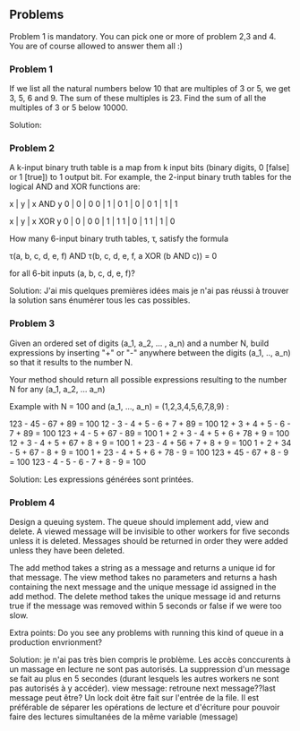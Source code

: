 
## Problems

Problem 1 is mandatory.
You can pick one or more of problem 2,3 and 4. 
You are of course allowed to answer them all :)


### Problem 1

If we list all the natural numbers below 10 that are multiples of 3 or 5, we get 3, 5, 6 and 9. The sum of these multiples is 23.
Find the sum of all the multiples of 3 or 5 below 10000.

Solution: 


### Problem 2

A k-input binary truth table is a map from k input bits (binary digits, 0 [false] or 1 [true]) to 1 output bit. For example, the 2-input binary truth tables for the logical AND and XOR functions are:

x  | y | x AND y
0  | 0 |   0
0  | 1 |   0
1  | 0 |   0
1  | 1 |   1


x  |  y  | x XOR y
0  |  0  |    0
0  |  1  |    1
1  |  0  |    1
1  |  1  |    0

How many 6-input binary truth tables, τ, satisfy the formula

τ(a, b, c, d, e, f) AND τ(b, c, d, e, f, a XOR (b AND c)) = 0

for all 6-bit inputs (a, b, c, d, e, f)?

Solution:
J'ai mis quelques premières idées mais je n'ai pas réussi à trouver la solution sans énumérer tous les cas possibles.


### Problem 3

Given an ordered set of digits (a_1, a_2, ... , a_n) and a number N, build expressions by inserting "+"
or "-" anywhere between the digits (a_1, .., a_n) so that it results to the number N.

Your method should return all possible expressions resulting to the number N for any (a_1, a_2, ... a_n)


Example with N = 100 and (a_1, ..., a_n) = (1,2,3,4,5,6,7,8,9) :

123 - 45 - 67 + 89 = 100
12 - 3 - 4 + 5 - 6 + 7 + 89 = 100
12 + 3 + 4 + 5 - 6 - 7 + 89 = 100
123 + 4 - 5 + 67 - 89 = 100
1 + 2 + 3 - 4 + 5 + 6 + 78 + 9 = 100
12 + 3 - 4 + 5 + 67 + 8 + 9 = 100
1 + 23 - 4 + 56 + 7 + 8 + 9 = 100
1 + 2 + 34 - 5 + 67 - 8 + 9 = 100
1 + 23 - 4 + 5 + 6 + 78 - 9 = 100
123 + 45 - 67 + 8 - 9 = 100
123 - 4 - 5 - 6 - 7 + 8 - 9 = 100

Solution:
Les expressions générées sont printées.

### Problem 4

Design a queuing system. The queue should implement add, view and delete. A
viewed message will be invisible to other workers for five seconds unless it is
deleted. Messages should be returned in order they were added unless they have
been deleted.

The add method takes a string as a message and returns a unique id for that
message.  The view method takes no parameters and returns a hash containing the
next message and the unique message id assigned in the add method.  The delete
method takes the unique message id and returns true if the message was removed
within 5 seconds or false if we were too slow.

Extra points: Do you see any problems with running this kind of queue in a
production envrionment?

Solution: 
je n'ai pas très bien compris le problème. Les accès conccurents à un massage en lecture ne sont pas autorisés. La suppression d'un message se fait au plus en 5 secondes (durant lesquels les autres workers ne sont pas autorisés à y accéder).
view message: retroune next message??last message peut être?
Un lock doit être fait sur l'entrée de la file.
Il est préférable de séparer les opérations de lecture et d'écriture pour pouvoir faire des lectures simultanées de la même variable (message)
